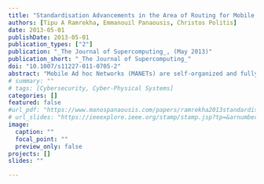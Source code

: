 ```yaml
---
title: "Standardisation Advancements in the Area of Routing for Mobile Ad-Hoc Networks"
authors: [Tipu A Ramrekha, Emmanouil Panaousis, Christos Politis]
date: 2013-05-01
publishDate: 2013-05-01
publication_types: ["2"]
publication: "_The Journal of Supercomputing_, (May 2013)"
publication_short: "_The Journal of Supercomputing_"
doi: "10.1007/s11227-011-0705-2"
abstract: "Mobile Ad hoc Networks (MANETs) are self-organized and fully distributed networks that rely on the collaboration of participating devices to route data from source to destination. The MANET paradigm is expected to enable ubiquitous mobile communication and thus the proliferation of pervasive applications. The MANET Working Group (WG) of the Internet Engineering Task Force (IETF) is responsible for standardizing an appropriate Internet Protocol (IP) based routing protocol functionality for both static (mesh) and dynamic (mobile) wireless ad hoc network topologies. In this paper, we provide a background on the possibility to use MANETs for enabling future pervasive internet and innovative ubiquitous services. We also describe the work achieved by the MANET WG thus far on the area of secure unicast and multicast routing for MANETs. We also examine non-IETF work on this area, chiefly based on adaptive and hybrid routing. The paper then presents comparative performance evaluations of discussed routing protocols. It is mainly observed that there is a need for adaptive hybrid routing approaches in order to support future innovative and pervasive applications. Consequently, we present our conclusions."
# summary: ""
# tags: [Cybersecurity, Cyber-Physical Systems]
categories: []
featured: false
#url_pdf: "https://www.manospanaousis.com/papers/ramrekha2013standardisation.pdf"
# url_slides: "https://ieeexplore.ieee.org/stamp/stamp.jsp?tp=&arnumber=8894107"
image:
  caption: ""
  focal_point: ""
  preview_only: false
projects: []
slides: ""

---
```

